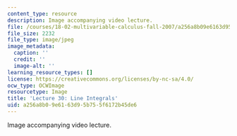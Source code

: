 ```yaml
---
content_type: resource
description: Image accompanying video lecture.
file: /courses/18-02-multivariable-calculus-fall-2007/a256a8b09e6163d95b755f6172b45de6_30.jpg
file_size: 2232
file_type: image/jpeg
image_metadata:
  caption: ''
  credit: ''
  image-alt: ''
learning_resource_types: []
license: https://creativecommons.org/licenses/by-nc-sa/4.0/
ocw_type: OCWImage
resourcetype: Image
title: 'Lecture 30: Line Integrals'
uid: a256a8b0-9e61-63d9-5b75-5f6172b45de6
---
```

Image accompanying video lecture.